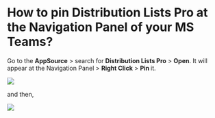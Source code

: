 # How to pin Distribution Lists Pro at the Navigation Panel of your MS Teams?

<p class="no-margin">Go to the <b>AppSource</b> &gt; search for <b>Distribution Lists Pro</b> &gt; <b>Open</b>. It will appear at the Navigation Panel &gt; <b>Right Click</b> &gt; <b>Pin </b>it.</p>
<p class="no-margin"></p>
<div class="intercom-container"><img src="/assets/img/teams-pro/image_171.png"></div><p class="no-margin">and then,</p>
<p class="no-margin"></p>
<div class="intercom-container"><img src="/assets/img/teams-pro/image_172.png"></div>

<Hubspot />

